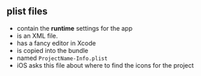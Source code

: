## plist files

- contain the **runtime** settings for the app
- is an XML file.
- has a fancy editor in Xcode
- is copied into the bundle
- named `ProjectName-Info.plist`
- iOS asks this file about where to find the icons for the project
